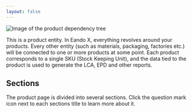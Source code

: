 ```yaml
---
layout: false
---
```


<script setup>
import { useData } from 'vitepress'
import MinidocStyles from '../MinidocStyles.vue'
const { site, frontmatter } = useData()
</script>

<MinidocStyles />

![Image of the product dependency tree](/images/placeholder.png)

This is a product entity. In Eando X, everything revolves around your products. Every other entity (such as materials, packaging, factories etc.) will be connected to one or more products at some point. Each product corresponds to a single SKU (Stock Keeping Unit), and the data tied to the product is used to generate the LCA, EPD and other reports.

## Sections

The product page is divided into several sections. Click the question mark icon next to each sections title to learn more about it.





